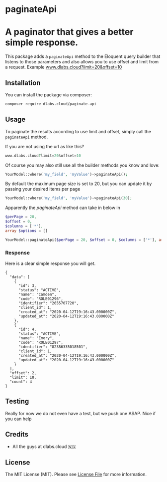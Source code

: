 # paginateApi
# A paginator that gives a better simple response.

This package adds a `paginateApi` method to the Eloquent query builder that listens to those parameters and also allows you to use offset and limit from a request. Example www.dlabs.cloud?limit=20&offset=10

## Installation

You can install the package via composer:

```bash
composer require dlabs.cloud/paginate-api
```


## Usage

To paginate the results according to use limit and offset, simply call the `paginateApi` method.

If you are not using the url as like this?
```php
www.dlabs.cloud?limit=20&offset=10
```

Of course you may also still use all the builder methods you know and love:

```php
YourModel::where('my_field', 'myValue')->paginateApi();
```

By default the maximum page size is set to 20, but you can update it by passing your desired items per page

```php
YourModel::where('my_field', 'myValue')->paginateApi(30);
```
Apparently the *paginateApi* method can take in below in 
```php
$perPage = 20, 
$offset = 0, 
$columns = ['*'], 
array $options = []

YourModel::paginateApi($perPage = 20, $offset = 0, $columns = ['*'], array $options = [])
```
### Response
Here is a clear simple response you will get.

    {
      "data": [
        {
          "id": 3,
          "status": "ACTIVE",
          "name": "Camden",
          "code": "ROLE01296",
          "identifier": "2655707720",
          "client_id": 1,
          "created_at": "2020-04-12T19:16:43.000000Z",
          "updated_at": "2020-04-12T19:16:43.000000Z"
        },
        {
          "id": 4,
          "status": "ACTIVE",
          "name": "Emory",
          "code": "ROLE01297",
          "identifier": "82386335018501",
          "client_id": 1,
          "created_at": "2020-04-12T19:16:43.000000Z",
          "updated_at": "2020-04-12T19:16:43.000000Z"
        }
      ],
      "offset": 2,
      "limit": 10,
      "count": 4
    }

## Testing
Really for now we do not even have a test, but we push one ASAP. Nice if you can help


## Credits

- All the guys at dlabs.cloud 🇳🇬


## License

The MIT License (MIT). Please see [License File](LICENSE.md) for more information.
